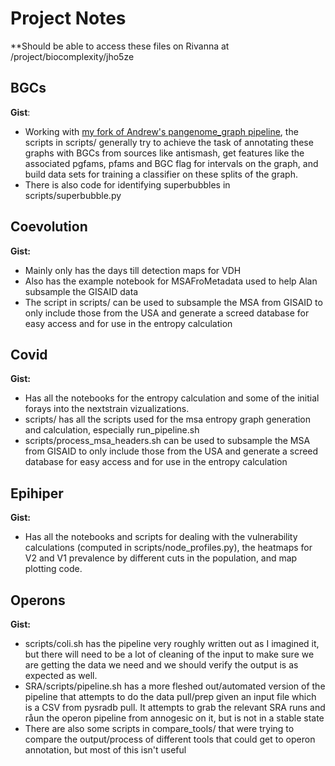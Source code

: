 # Project Notes

**Should be able to access these files on Rivanna at /project/biocomplexity/jho5ze

## BGCs

**Gist**:
* Working with [my fork of Andrew's pangenome_graph pipeline](https://github.com/itsyosef/pangenome_graphs),  the scripts in scripts/ generally try to achieve the task of annotating these graphs with BGCs from sources like antismash, get features like the associated pgfams, pfams and BGC flag for intervals on the graph, and build data sets for training a classifier on these splits of the graph.
* There is also code for identifying superbubbles in scripts/superbubble.py

## Coevolution

**Gist:**
* Mainly only has the days till detection maps for VDH
* Also has the example notebook for MSAFroMetadata used to help Alan subsample the GISAID data
* The script in scripts/ can be used to subsample the MSA from GISAID to only include those from the USA and generate a screed database for easy access and for use in the entropy calculation

## Covid

**Gist:**
* Has all the notebooks for the entropy calculation and some of the initial forays into the nextstrain vizualizations. 
* scripts/ has all the scripts used for the msa entropy graph generation and calculation, especially run_pipeline.sh
* scripts/process_msa_headers.sh can be used to subsample the MSA from GISAID to only include those from the USA and generate a screed database for easy access and for use in the entropy calculation

## Epihiper

**Gist:**
* Has all the notebooks and scripts for dealing with the vulnerability calculations (computed in scripts/node_profiles.py), the heatmaps for V2 and V1 prevalence by different cuts in the population, and map plotting code. 

## Operons

**Gist:**
* scripts/coli.sh has the pipeline very roughly written out as I imagined it, but there will need to be a lot of cleaning of the input to make sure we are getting the data we need and we should verify the output is as expected as well. 
* SRA/scripts/pipeline.sh has a more fleshed out/automated version of the pipeline that attempts to do the data pull/prep given an input file which is a CSV from pysradb pull. It attempts to grab the relevant SRA runs and råun the operon pipeline from annogesic on it, but is not in a stable state
* There are also some scripts in compare_tools/ that were trying to compare the output/process of different tools that could get to operon annotation, but most of this isn't useful
